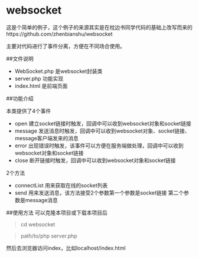 # websocket
这是个简单的例子，这个例子的来源其实是在枕边书同学代码的基础上改写而来的https://github.com/zhenbianshu/websocket

主要对代码进行了事件分离，方便在不同场合使用。

##文件说明

- WebSocket.php 是websocket封装类
- server.php 功能实现
- index.html 是前端页面

##功能介绍

本类提供了4个事件
- open 建立socket链接时触发，回调中可以收到websocket对象和socket链接
- message 发送消息时触发，回调中可以收到websocket对象、socket链接、message客户端发来的消息
- error 出现错误时触发，该事件可以方便在服务端做处理，回调中可以收到websocket对象和socket链接
- close 断开链接时触发，回调中可以收到websocket对象和socket链接

2个方法
- connectList 用来获取在线的socket列表
- send 用来发送消息，该方法接受2个参数第一个参数是socket链接 第二个参数是message消息

##使用方法
可以克隆本项目或下载本项目后
> cd websocket

> path/to/php server.php

然后去浏览器访问index，比如localhost/index.html
